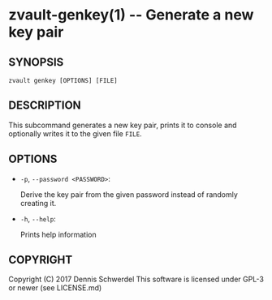 zvault-genkey(1) -- Generate a new key pair
===========================================

## SYNOPSIS

`zvault genkey [OPTIONS] [FILE]`


## DESCRIPTION

This subcommand generates a new key pair, prints it to console and optionally
writes it to the given file `FILE`.


## OPTIONS

  * `-p`, `--password <PASSWORD>`:

    Derive the key pair from the given password instead of randomly creating it.

  * `-h`, `--help`:

    Prints help information


## COPYRIGHT

Copyright (C) 2017  Dennis Schwerdel
This software is licensed under GPL-3 or newer (see LICENSE.md)
